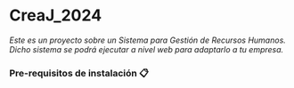 # CreaJ_2024
*Este es un proyecto sobre un Sistema para Gestión de Recursos Humanos. Dicho sistema se podrá ejecutar a nivel web para adaptarlo a tu empresa.*

### Pre-requisitos de instalación 📋

